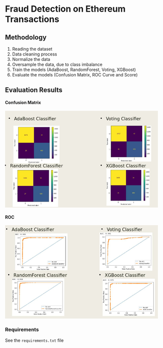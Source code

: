 # Fraud Detection on Ethereum Transactions

## Methodology
1. Reading the dataset
2. Data cleaning process
3. Normalize the data
4. Oversample the data, due to class imbalance
5. Train the models (AdaBoost, RandomForest, Voting, XGBoost)
6. Evaluate the models (Confusion Matrix, ROC Curve and Score)

## Evaluation Results
#### Confusion Matrix
![CM](./images/cm.jpeg)
#### ROC
![ROC](./images/roc.jpeg)

### Requirements 
See the `requirements.txt` file